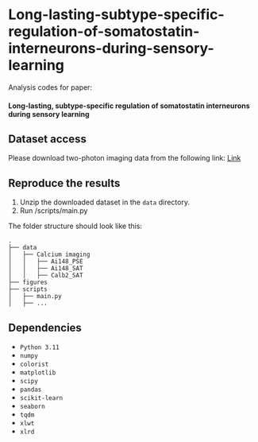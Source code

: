 # Long-lasting-subtype-specific-regulation-of-somatostatin-interneurons-during-sensory-learning


Analysis codes for paper: 

#### Long-lasting, subtype-specific regulation of somatostatin interneurons during sensory learning


## Dataset access

Please download two-photon imaging data from the following link:  [Link](https://figshare.com/s/aae46645036a06534bed?file=49596798)

## Reproduce the results

1. Unzip the downloaded dataset in the `data` directory.
2. Run /scripts/main.py

The folder structure should look like this:

```
.
├── data
│   ├── Calcium imaging
│   │   ├── Ai148_PSE
│   │   ├── Ai148_SAT
│   │   ├── Calb2_SAT
├── figures
├── scripts
│   ├── main.py
│   ├── ...

```

## Dependencies


- `Python 3.11`
- `numpy`
- `colorist`
- `matplotlib`
- `scipy`
- `pandas`
- `scikit-learn`
- `seaborn`
- `tqdm`
- `xlwt`
- `xlrd`

